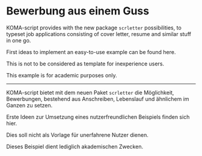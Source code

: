 # Bewerbung aus einem Guss

KOMA-script provides with the new package `scrletter`
possibilities, to typeset job applications consisting of cover
letter, resume and similar stuff in one go. 

First ideas to implement an easy-to-use example can be found
here.

This is not to be considered as template for inexperience users.

This example is for academic purposes only. 

----

KOMA-script bietet mit dem neuen Paket `scrletter` die
Möglichkeit, Bewerbungen, bestehend aus Anschreiben, Lebenslauf
und ähnlichem im Ganzen zu setzen. 

Erste Ideen zur Umsetzung eines nutzerfreundlichen Beispiels
finden sich hier. 

Dies soll nicht als Vorlage für unerfahrene Nutzer dienen.

Dieses Beispiel dient lediglich akademischen Zwecken. 
